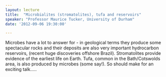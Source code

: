 ```yaml
---
layout: lecture
title:  "Microbialites (stromatolites), tufa and reservoirs"
speaker: "Professor Maurice Tucker, University of Durham"
date: '2012-09-06 19:30:00'

---
```

Microbes have a lot to answer for - in geological terms they produce some spectacular rocks and their deposits are also very important hydrocarbon reservoirs, (recent huge discoveries offshore Brazil). Stromatolites provide evidence of the earliest life on Earth. Tufa, common in the Bath/Cotswolds area, is also produced by microbes (some say!). So should make for an exciting talk.....